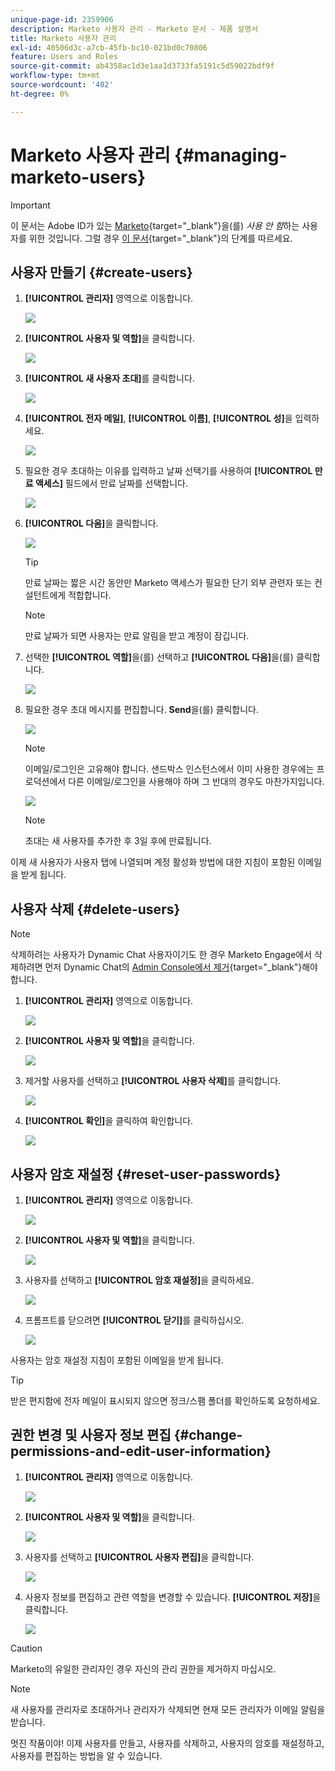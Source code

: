 ```yaml
---
unique-page-id: 2359906
description: Marketo 사용자 관리 - Marketo 문서 - 제품 설명서
title: Marketo 사용자 관리
exl-id: 40506d3c-a7cb-45fb-bc10-021bd0c70806
feature: Users and Roles
source-git-commit: ab4358ac1d3e1aa1d3733fa5191c5d59022bdf9f
workflow-type: tm+mt
source-wordcount: '402'
ht-degree: 0%

---
```


# Marketo 사용자 관리 {#managing-marketo-users}

>[!IMPORTANT]
>
>이 문서는 Adobe ID가 있는 [Marketo](/help/marketo/product-docs/administration/marketo-with-adobe-identity/adobe-identity-management-overview.md){target="_blank"}을(를) _사용 안 함_&#x200B;하는 사용자를 위한 것입니다. 그럴 경우 [이 문서](/help/marketo/product-docs/administration/marketo-with-adobe-identity/add-or-remove-a-user.md){target="_blank"}의 단계를 따르세요.

## 사용자 만들기 {#create-users}

1. **[!UICONTROL 관리자]** 영역으로 이동합니다.

   ![](assets/managing-marketo-users-1.png)

1. **[!UICONTROL 사용자 및 역할]**&#x200B;을 클릭합니다.

   ![](assets/managing-marketo-users-2.png)

1. **[!UICONTROL 새 사용자 초대]**&#x200B;를 클릭합니다.

   ![](assets/managing-marketo-users-3.png)

1. **[!UICONTROL 전자 메일]**, **[!UICONTROL 이름]**, **[!UICONTROL 성]**&#x200B;을 입력하세요.

   ![](assets/managing-marketo-users-4.png)

1. 필요한 경우 초대하는 이유를 입력하고 날짜 선택기를 사용하여 **[!UICONTROL 만료 액세스]** 필드에서 만료 날짜를 선택합니다.

   ![](assets/managing-marketo-users-5.png)

1. **[!UICONTROL 다음]**&#x200B;을 클릭합니다.

   ![](assets/managing-marketo-users-6.png)

   >[!TIP]
   >
   >만료 날짜는 짧은 시간 동안만 Marketo 액세스가 필요한 단기 외부 관련자 또는 컨설턴트에게 적합합니다.

   >[!NOTE]
   >
   >만료 날짜가 되면 사용자는 만료 알림을 받고 계정이 잠깁니다.

1. 선택한 **[!UICONTROL 역할]**&#x200B;을(를) 선택하고 **[!UICONTROL 다음]**&#x200B;을(를) 클릭합니다.

   ![](assets/managing-marketo-users-7.png)

1. 필요한 경우 초대 메시지를 편집합니다. **Send**&#x200B;을(를) 클릭합니다.

   ![](assets/managing-marketo-users-8.png)

   >[!NOTE]
   >
   >이메일/로그인은 고유해야 합니다. 샌드박스 인스턴스에서 이미 사용한 경우에는 프로덕션에서 다른 이메일/로그인을 사용해야 하며 그 반대의 경우도 마찬가지입니다.

   ![](assets/managing-marketo-users-9.png)

   >[!NOTE]
   >
   >초대는 새 사용자를 추가한 후 3일 후에 만료됩니다.

이제 새 사용자가 사용자 탭에 나열되며 계정 활성화 방법에 대한 지침이 포함된 이메일을 받게 됩니다.

## 사용자 삭제 {#delete-users}

>[!NOTE]
>
>삭제하려는 사용자가 Dynamic Chat 사용자이기도 한 경우 Marketo Engage에서 삭제하려면 먼저 Dynamic Chat의 [Admin Console에서 제거](/help/marketo/product-docs/demand-generation/dynamic-chat/setup-and-configuration/add-or-remove-chat-users.md#remove-a-chat-user){target="_blank"}해야 합니다.

1. **[!UICONTROL 관리자]** 영역으로 이동합니다.

   ![](assets/managing-marketo-users-10.png)

1. **[!UICONTROL 사용자 및 역할]**&#x200B;을 클릭합니다.

   ![](assets/managing-marketo-users-11.png)

1. 제거할 사용자를 선택하고 **[!UICONTROL 사용자 삭제]**&#x200B;를 클릭합니다.

   ![](assets/managing-marketo-users-12.png)

1. **[!UICONTROL 확인]**&#x200B;을 클릭하여 확인합니다.

   ![](assets/managing-marketo-users-13.png)

## 사용자 암호 재설정 {#reset-user-passwords}

1. **[!UICONTROL 관리자]** 영역으로 이동합니다.

   ![](assets/managing-marketo-users-14.png)

1. **[!UICONTROL 사용자 및 역할]**&#x200B;을 클릭합니다.

   ![](assets/managing-marketo-users-15.png)

1. 사용자를 선택하고 **[!UICONTROL 암호 재설정]**&#x200B;을 클릭하세요.

   ![](assets/managing-marketo-users-16.png)

1. 프롬프트를 닫으려면 **[!UICONTROL 닫기]**&#x200B;를 클릭하십시오.

   ![](assets/managing-marketo-users-17.png)

사용자는 암호 재설정 지침이 포함된 이메일을 받게 됩니다.

>[!TIP]
>
>받은 편지함에 전자 메일이 표시되지 않으면 정크/스팸 폴더를 확인하도록 요청하세요.

## 권한 변경 및 사용자 정보 편집 {#change-permissions-and-edit-user-information}

1. **[!UICONTROL 관리자]** 영역으로 이동합니다.

   ![](assets/managing-marketo-users-18.png)

1. **[!UICONTROL 사용자 및 역할]**&#x200B;을 클릭합니다.

   ![](assets/managing-marketo-users-19.png)

1. 사용자를 선택하고 **[!UICONTROL 사용자 편집]**&#x200B;을 클릭합니다.

   ![](assets/managing-marketo-users-20.png)

1. 사용자 정보를 편집하고 관련 역할을 변경할 수 있습니다. **[!UICONTROL 저장]**&#x200B;을 클릭합니다.

   ![](assets/managing-marketo-users-21.png)

>[!CAUTION]
>
>Marketo의 유일한 관리자인 경우 자신의 관리 권한을 제거하지 마십시오.

>[!NOTE]
>
>새 사용자를 관리자로 초대하거나 관리자가 삭제되면 현재 모든 관리자가 이메일 알림을 받습니다.

멋진 작품이야! 이제 사용자를 만들고, 사용자를 삭제하고, 사용자의 암호를 재설정하고, 사용자를 편집하는 방법을 알 수 있습니다.
